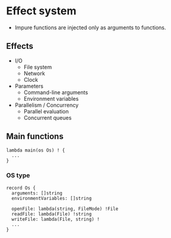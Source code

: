 # Effect system

- Impure functions are injected only as arguments to functions.

## Effects

- I/O
  - File system
  - Network
  - Clock
- Parameters
  - Command-line arguments
  - Environment variables
- Parallelism / Concurrency
  - Parallel evaluation
  - Concurrent queues

## Main functions

```
lambda main(os Os) ! {
  ...
}
```

### OS type

```
record Os {
  arguments: []string
  environmentVariables: []string

  openFile: lambda(string, FileMode) !File
  readFile: lambda(File) !string
  writeFile: lambda(File, string) !
  ...
}
```
